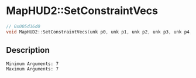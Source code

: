 # MapHUD2::SetConstraintVecs
```c
// 0x005d36d0
void MapHUD2::SetConstraintVecs(unk p0, unk p1, unk p2, unk p3, unk p4, unk p5, unk p6)
```
## Description
```
Minimum Arguments: 7
Maximum Arguments: 7
```
